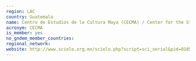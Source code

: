 ```yaml
---
region: LAC
country: Guatemala
name: Centro de Estudios de la Cultura Maya (CECMA) / Center for the Study of Mayan Culture
acronym: CECMA
is_member: yes
no_gndem_member_countries: 
regional_network: 
website: http://www.scielo.org.mx/scielo.php?script=sci_serial&pid=0185-2574
---
```

